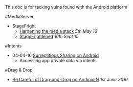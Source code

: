This doc is for tacking vulns found with the Android platform

#MediaServer

- StageFright
  - [Hardening the media stack](http://android-developers.blogspot.co.uk/2016/05/hardening-media-stack.html) _5th May 16_
  - [StageFrightened](http://googleprojectzero.blogspot.co.uk/2015/09/stagefrightened.html) _16th Sept 15_

#Intents

- 04-04-16 [Surreptitious Sharing on Android](https://www.ibr.cs.tu-bs.de/news/ibr/surreptitious-sharing-2016-04-04.xml)
  - Accessing app private data via intents

#Drag & Drop

- [Be Careful of Drag-and-Drop on Android N](https://commonsware.com/blog/2016/06/01/be-careful-drag-drop-android-n.html) _1st June 2016_
